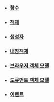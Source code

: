 
- ### [함수](https://github.com/banziha104/Javascript_Example/blob/master/Markdown/Function.md)

- ### [객체](https://github.com/banziha104/Javascript_Example/blob/master/Markdown/Object.md)

- ### [생성자](https://github.com/banziha104/Javascript_Example/blob/master/Markdown/Construct.md)

- ### [내장객체](https://github.com/banziha104/Javascript_Example/blob/master/Markdown/BulitInObject.md)

- ### [브라우저 객체 모델](https://github.com/banziha104/Javascript_Example/blob/master/Markdown/BOM.md)

- ### [도큐먼트 객체 모델](https://github.com/banziha104/Javascript_Example/blob/master/Markdown/DOM.md)

- ### [이벤트](https://github.com/banziha104/Javascript_Example/blob/master/Markdown/Event.md)

